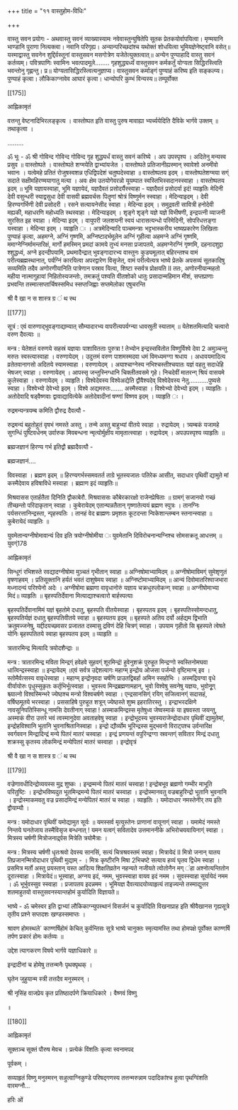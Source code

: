 +++
title = "११ वास्तुहोम-विधिः"

+++

वास्तु सवन प्रयोगः - अथवास्तु सवनं व्याख्यास्यामः नवेवास्तुन्युषितेपि सूतक प्रेतकयोर्वापयित्वा। मृण्मयानि भाण्डानि पुराणा नित्यक्त्वा। नवानि परिगृह्य। अन्यान्परिच्छदांश्च यथोक्तं शोधयित्वा भूमियज्ञेनेष्ट्वानि वसेत्॥ यस्माद्वास्तु सवनेन शुद्दिर्वस्तूनां वास्तुसवन मसगोत्रेण यजेतेत्युक्तत्वात्॥ अन्येन पुण्याहादि वास्तु सवनं कर्तव्यम्। पवित्रपाणिः स्वामिनः भवत्पादमूले........ गृहशुद्ध्यर्ध्यं वास्तुसवन कर्मकर्तुं योग्यता सिद्धिरस्त्विति भवन्तोनु गृह्णन्तु। प्र॥ योग्यतासिद्धिरस्त्वित्यनुज्ञाप्य। वास्तुसवन कर्माङ्गं पुण्याहं करिष्य इति सङ्कल्प्य। पुण्याहं कृत्वा। लौकिकाग्नावेव आघारं कृत्वा। धान्योपरि कुम्भं विन्यस्य॥ तम्पूर्वोक्त 

[[175]]

आह्निकामृतं 

वत्तन्तु वेष्टनादिभिरलङ्कृत्य । वास्तोष्पत इति वास्तु पुरुष मावाह्या भ्यर्च्ययेदिति दैविके भार्गवे उक्तम् ॥ तथाकृत्वा । 

......... 

ॐ भूः - ॐ श्री गोविन्द गोविन्द गोविन्द गृह शुद्ध्यर्धं वास्तु सवनं करिष्ये । अप उपस्पृश्य । अदितेनु मन्यस्व प्रसुव ॥ वास्तोष्पते । वास्तोष्पते शग्मयेति द्वाभ्यांयजेत । वास्तोष्पते प्रतिजानीह्यस्मान् स्वावेशो अनमीवो भवानः । यत्वेमहे प्रतितं रोजुषस्वशन्न एधिद्विपदेशं चतुष्पदेस्वाहा ॥ वास्तोष्पतय इदम् । वास्तोष्पतेशग्मया सग्ं सदाते सक्षीमहिरण्मयागातु मत्या । अवः क्षेम उतयोगेवरन्नो यूयम्पात स्वस्तिभिस्सदानस्स्वाहा । वास्तोष्पतय इदम् ॥ भूमि यज्ञायस्वाहा, भूमि यज्ञायेदं, यज्ञदैवतं प्रसोदर्यैस्स्वाहा - यज्ञदैवतं प्रसोदर्या इदं! व्याहृतिः मेदिनी देवी वसुन्धरी स्याद्वसुधा देवी वासवी ब्रह्मवर्चसः पितॄणां श्रोत्रं विष्णुर्मन स्स्वाहा । मेदिन्याइदम् । देवी हिरण्यगर्भिणी देवी प्रसोदरी । रसने सत्यायनेसीद स्वाहा । मेदिन्या इदम् । समुद्रवती सावित्री हनोदेवी मह्यकी, महाधरणि महोध्यति स्थस्वाहा । मेदिन्याइदम् । शृङ्गे शृङ्गे यज्ञे यज्ञे विभीषणी, इन्द्रपत्नी व्याजनी सुरसित इह स्वाहा । मेदिन्या इदम् । वायुपरी जलशयनी स्वयं धारासत्यन्धो परिमेदिनी, सोपरिधत्तङ्गा यस्वाहा । मेदिन्या इदम् । व्याहृति ः । अत्रमेदिन्यादि पञ्चमन्त्राः भट्टभास्करीय भाष्यप्रकारेण लिखिताः पुण्याहं कृत्वा, अहमग्ने, अग्निं गृष्णमि, अग्निष्टादर्भमूलेन अग्निं गृहीत्वा अहमग्ने अग्निं गृष्णमि, ममाग्नेग्निर्मामन्तरिक्षं, मार्गो हमस्मिन् प्रमदां कामये तुभ्यं मनसा प्रजापतये, अहमग्नेरग्निं गृष्णमि, दहनादशुद्दा श्शुद्धध्वं, अग्ने इदन्दीपयामि, प्रथमादैन्द्रात् भुवङ्गादारभ्य वास्तुनः कुड्यमूलात् बहिरन्तश्च वामं परीत्यब्रह्मस्थानात्, पर्यग्निं कारयित्वा अपरद्वारेण विसृजेत्, वामं परीत्येत्यत्र भाष्ये प्रेतके अपसव्यं सूतकादिषु सव्यमिति तदैव अणोरणीयानिति पात्रेणान पस्राव यित्वा, शिष्टा स्सर्वत्र प्रोक्षयति II ततः, अणोरनीयान्महतो महीया नात्मागुहायां निहितोस्यजन्तोः, तमक्रतुं पश्यति वीतशोको धातुः प्रसादान्महिमान मीशं, सप्तप्राणाः प्रभवन्ति तस्मात्सप्तार्चिषस्समिध स्सप्तजिह्वाः सप्तमेलोका एषुचरन्ति 

श्री वै खा न स शास्त्र ग्र ं थ स्थ 

[[177]]

सूत्रं : एवं वारुणाद्भुवङ्गाद्याम्यात् सौम्यादारभ्य वापरीत्यपर्यग्न्या धावस्रुती स्याताम् ॥ येतेशतमित्यादि चत्वारो वरुण दैवत्याः ॥ 

मन्त्र : येतेशतं वरुणये सहस्रं यज्ञयाः पाशावितताः पुरुत्रा ! तेभ्योन इन्द्रस्सवितोत विष्णुर्विश्वे देवा 2 अमुञ्चन्तु मरुतः स्वस्त्यास्वाहा । वरुणायेदम् । उदुत्तमं वरुण पाशमस्मदवा धमं विमध्यमग्गा श्रधाय । अधावयमादित्य व्रतेतवानागसो अदितये स्यामस्वाहा । वरुणायेदम् । अयाश्चाग्नेस्य नभिश्चस्तीश्चयातः यज्ञं वहतु सदाधेहि भेषजग् स्वाहा । वरुणायेदम् । आपस्सृ जन्तुस्निग्धानि चिक्लीतवसमे गृहे। निचदेवीं मातरन्ग् श्रियं वासयमे कुलेस्वाहा । वरुणायेदम् । व्याहृति। विश्वेदेवस्य विश्वेअद्येति द्वौवैश्यदेव् विश्वेदेवस्य नेतु...........पुष्यसे स्वाहा । विश्वेभ्यो देवेभ्यो इदम् । विश्वे अद्यमरुतः....... अस्मैस्वाहा । विश्वेभ्यो देवेभ्यो इदम् । व्याहृतिः । अतोदेवादि षड्वैष्णवाः द्वावाद्यावित्येके अतोदेवादीनां षण्णां विष्णव इदम् । व्याहृति ः । 

रुद्रमन्यन्त्रयम्ब कमिति द्वौरुद्र दैवत्यौ - 

रुद्रमन्यं बहुतोहुतं वृषभं नमस्ते अस्तु । तन्मे अस्तु बाहुभ्यां वीतये स्वाहा । रुद्रायेदम् । त्र्यम्बकं यजामहे सुगन्धिं पुष्टिवर्धनम् उर्वारुक मिवबन्धना न्मृत्योर्मुक्षीय मामृतात्स्वाहा । रुद्रायेदम् । अपउपस्पृश्य व्याहृतिः ॥ 

ब्रह्मजज्ञानं हिरण्य गर्भ इतिद्वौ ब्रह्मदैवत्यौ - 

ब्रह्मजज्ञानं.... 

विवस्वाहा । ब्रह्मण इदम् ॥ हिरण्यगर्भस्समवतर्त ताग्रे भूतस्यजातः पतिरेक आसीत्, सदाधार पृथिवीं द्यामुते मां कस्मैदेवाय हविषाविधे मस्वाहा । ब्रह्माण इदं व्याहृतिः॥ 

मिश्रवासस एतार्हतैता दिनिति द्वौकाबेरौ. मिश्रवाससः कौबेरकारक्षो राजेनप्रेषिताः ॥ ग्रामग्ं सजानयो गच्छं तीच्छन्तो परिदाकृतान् स्वाहा । कुबेरायेदम् एतान्घन्नतैतान् गृष्णातेत्ययं ब्रह्मण स्पुत्रः । तानग्निः पर्यसरत्तानिन्द्रस्ता, न्पृहस्पतिः । तानहं वेद ब्राह्मणः प्रमृशतः कूटदन्ता न्विकेशान्लम्बन स्तनान्स्वाहा ॥ कुबेरायेदं व्याहृतिः ॥ 

युवमेतान्यग्नीषोमावान्यं दिव इति त्रयोग्नीषोमीया ः युवमेतानि दिविरोचनान्यग्निश्च सोमसक्रतू आधत्तम् ॥ युवग्ं178 

आह्निकामृतं 

सिन्धूगं रभिशस्ते रवद्यादग्नीषोमा मुञ्चतं गृभीतान् स्वाहा ॥ अग्निषोमाभ्यामिदम् ॥ अग्नीषोमाविमग्ं सुमेशृणुतं वृषणाहवम् । प्रतिसूक्तानि हर्यतं भवतं दाशुषेमय स्वाहा ॥ अग्निष्टोमाभ्यामिदम् ॥ आन्यं दिवोमातरिश्वाजभारा मध्नादन्यं परिश्येनो अदेः । अग्नीषोमा ब्रह्मणा वावृधानोरुं यज्ञाय चक्रधुरुलोकन्ग् स्वाहा ॥ अग्नीषोमाभ्या मिदं॥ व्याहृतिः ॥ बृहस्पतिर्देवाना मित्याद्याश्चत्वारो बार्हस्पत्याः 

बृहस्पतिर्देवानामिमं यज्ञं बृहतोमे दधातु, बृहस्पति वीतयेस्वाहा । बृहस्पतय इदम् । बृहस्पतिस्सोमन्दधातु, बृहस्पतिर्यज्ञं दधातु बृहस्पतिवीतये स्वाहा ॥ बृहस्पतय इदम् ॥ बृहस्पते अतिय दर्यो अर्हद्यम द्विभाति क्रतुमज्जनेषु, यद्दीदयच्छवसर प्रजातत दस्मासु द्रविणं देहि चित्रग्ं स्वाहा । उपयाम गृहीतो सि बृहस्पते त्वेषते योनिः बृहस्पतितये स्वाहा बृहस्पतय इदम् ॥ व्याहृति ॥ 

त्रातारमिन्द्र मित्यादि त्रयोदशैन्द्राः ॥ 

मन्त्र : त्रातारमिन्द्र मविता मिन्द्रग्ं हवेहवे सुहवग्ं शूरमिन्द्रं! हुवेनुशक्रं पुरुहूत मिन्द्रग्गो स्वस्तिनोमघवा धात्विन्द्रस्स्वाहा ॥ इन्द्रायेदम् ॥एवं सर्वत्र उद्देशत्यागः महाग्म् इन्द्रोय ओजसा पर्जन्यो वृष्टिमाग्म् इव । स्तोमैर्वत्सस्य वावृधेस्वाहा । महाग्म् इन्द्रोनृवदा चर्षणि प्राउतद्विबर्हा अमिन स्सहोभिः । अस्मद्रियग्वा वृधे वीर्यायोरुः पृधुस्सुकृतः कर्तृभिर्भूत्स्वाहा । भुवस्त्व मिन्द्रब्रह्मणामहान्, भुवो विश्वेषु सवनेषु यज्ञयः, भुवोनूृग् श्च्यात्नो विश्वस्मिन्भरे ज्येष्ठश्च मन्त्रो विश्वचर्षणे स्वाहा । एन्द्रसानसिग्ं रयिग् सजित्वानग्ं सदासहं, वर्षिष्ठमूतये भरस्वाहा । प्रससाहिषे पुरुहूत शत्रून् ज्येष्ठस्ते शुष्म इहरातिरस्तु । इन्द्राभरदक्षिणे नावसूनिपतिस्सिन्धू नामसि देवतीनाग् स्वाहा ! अस्माकमिन्द्रस्स मृतेषुध्व जेष्वस्माकं या इषवस्ता जयन्तु, अस्माकं वीरा उत्तरे भवं त्वस्मानुदेवा अवताहवेषु स्वाहा । इन्द्रोभूदस्य भुवस्यराजेन्द्रोदाधार पृथिवीं द्यामुतेमां, इन्द्रोहविश्वानि भूतानि भुवनाश्रितानिस्वाहा । इन्द्रो द्यौर्व्योम भूरिन्द्रस्स मुद्भवनो विराट्पश्च उर्वन्तरिक्ष स्वर्गववन मिन्द्रादिन्द्रं मन्ये पितरं मातरं चस्वाहा । इन्द्रं प्रणयन्तं वपुरिन्द्रग्गा स्रवन्तग्ं सवितार मिन्द्रं दधातु शक्रस्सु कृतस्य लोकमिन्द्रं मन्येपितरं मातरं चस्वाहा । इन्द्रोवृत्रं 

श्री वै खा न स शास्त्र ग्र ं थ स्थ 

[[179]]

वज्रेणावधीदिन्द्रोव्ययस्स मुद्र शुष्कः । इन्द्रम्मन्ये पितरं मातरं चस्वाहा ! इन्द्रोबभूव ब्रह्मणो गम्भीर माभूति परितुष्टिः । इन्द्रोभविष्यदुत भूतमिन्द्रमन्ये पितरं मातरं चस्वाहा । इन्द्रोस्मानवतु वज्रबाहुरिन्द्रो भूतानि भुवनानि । इन्द्रोस्माकमवतु वज्र प्रसादमिन्द्रं मन्येपितरं मातरं च स्वाहा । व्याहृतिः । यमोदाधार नमस्तेनीर् तय इति द्वौयाम्यौ । 

मन्त्र : यमोदाधार पृथिवीं यमोद्यामुत सूर्यः ॥ यमस्सर्व मृत्युस्तेनः प्राणानां वायूनाग्ं स्वाहा । यमामेदं नमस्ते निन्तये घनतेजाय तस्मैविसृज बन्धनात् ! यमन यत्वग्ं सवितादेव उत्तमाननीके अभिरोचययायिनाग्ं स्वाहा । मित्रस्य चर्षणी मित्रोजनार्द्र्पस मित्रेति त्रयोमैत्राः । 

मन्त्र : मित्रस्य चर्षणी धृतःश्रवो देवस्य सानसिं, सत्यं चित्रश्रवस्तमं स्वाहा। मित्रायेदं II मित्रो जनान् यातय तिप्रजानन्मित्रोदाधार पृथिवी मुद्याम् - । मित्रः कृष्टीरनि मिषा 2भिचष्टे सत्याय हव्यं घृतव द्विधेम स्वाहा । प्रसमित्र मर्तो अस्तु प्रयस्तान् यस्त आदित्य शिक्षतिव्रतेन नहन्यते नजीयते त्वोतोनैन मग् ंहा अश्नोत्यन्तितोन दूरात्स्वाहा । मित्रायेदं॥ भूस्वाहा, अग्नय इदं, नमम, भुवस्स्वाहा वायव इदं नमम । सुवस्स्वाहा सूर्यायेदं नमम । ॐ भूर्भुवस्सुव स्स्वाहा । प्रजापतय इदन्नमम । भूमियज्ञ दैवत्यादयोव्याहृत्यं ताइज्यन्ते तस्माद्युत्तर शतमाहुतयो वास्तुसवनस्यान्तहोमं कुर्यादिति विज्ञायते॥ 

भाष्ये - ॐ चमेस्वर इति द्वाभ्यां लौकिकाग्न्युपस्थानं विसर्जनं च कुर्यादिति विखनाप्राह इति श्रीवैखानस गृह्यसूत्रे तृतीय प्रश्ने सप्तदशः खण्डस्समाप्तः । 

श्रावण होमस्थले` काण्णर्षिहोमं केचित् कुर्वन्तिसः सूत्रे भाष्ये चानुक्तः स्मृत्यामस्ति तथा होमपक्षे पूर्वोक्त काण्णर्षि तर्पण प्रकारं होमः कर्तव्यः ॥ 

उद्देश त्यागकरण विषये भार्गवे यज्ञाधिकारे ॥ 

इन्द्रादीनां च होमेषु तत्तन्मनैः पृथक्पृथक् । 

घृतेन जुहुयान्म स्त्री तत्तदैव मनुस्मरन् । 

श्री नृसिंह वाजप्रेय कृत प्रतिष्ठादर्पणे क्रियाधिकारे । वैष्णवं विष्णु 

॥ 

[[180]]

आह्निकामृतं 

सूक्तञ्च सूक्तं पौरुष मेवच । प्रत्येकं विंशतिः कृत्वा स्वनामपद 

पूर्वकम् । 

सव्याहृतं विष्णु मनुस्मरन् सःहुत्वाग्निकुण्डे परिषद्गणस्य तत्तन्मरुन्नाम पदादिकांश्च हुत्वा पृथग्विंशति वारमग्नौ... 

हरिः ओं 

